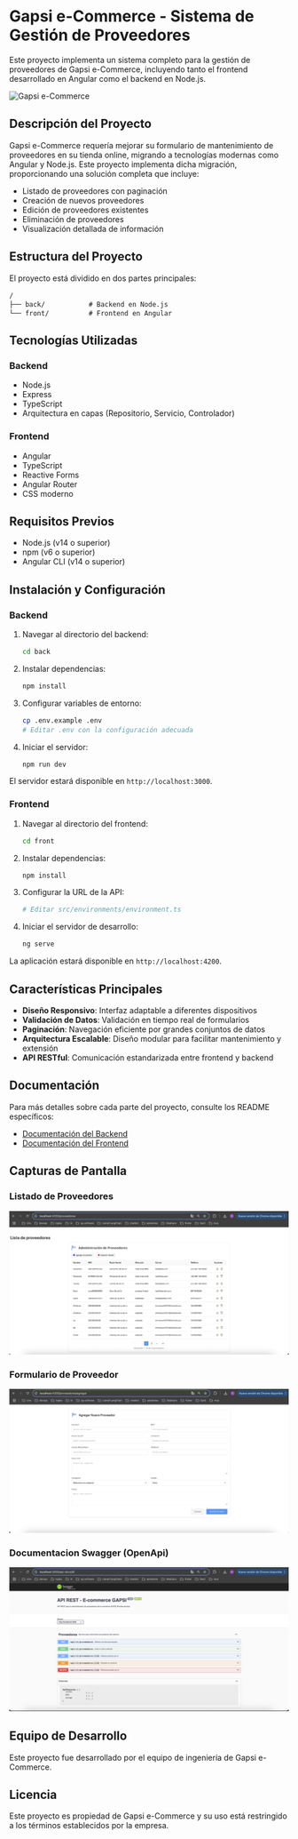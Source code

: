 # Gapsi e-Commerce - Sistema de Gestión de Proveedores

Este proyecto implementa un sistema completo para la gestión de proveedores de Gapsi e-Commerce, incluyendo tanto el frontend desarrollado en Angular como el backend en Node.js.

![Gapsi e-Commerce](https://via.placeholder.com/800x400?text=Gapsi+e-Commerce+Proveedores)

## Descripción del Proyecto

Gapsi e-Commerce requería mejorar su formulario de mantenimiento de proveedores en su tienda online, migrando a tecnologías modernas como Angular y Node.js. Este proyecto implementa dicha migración, proporcionando una solución completa que incluye:

- Listado de proveedores con paginación
- Creación de nuevos proveedores
- Edición de proveedores existentes
- Eliminación de proveedores
- Visualización detallada de información

## Estructura del Proyecto

El proyecto está dividido en dos partes principales:

```
/
├── back/           # Backend en Node.js
└── front/          # Frontend en Angular
```

## Tecnologías Utilizadas

### Backend
- Node.js
- Express
- TypeScript
- Arquitectura en capas (Repositorio, Servicio, Controlador)

### Frontend
- Angular
- TypeScript
- Reactive Forms
- Angular Router
- CSS moderno

## Requisitos Previos

- Node.js (v14 o superior)
- npm (v6 o superior)
- Angular CLI (v14 o superior)

## Instalación y Configuración

### Backend

1. Navegar al directorio del backend:
   ```bash
   cd back
   ```

2. Instalar dependencias:
   ```bash
   npm install
   ```

3. Configurar variables de entorno:
   ```bash
   cp .env.example .env
   # Editar .env con la configuración adecuada
   ```

4. Iniciar el servidor:
   ```bash
   npm run dev
   ```

El servidor estará disponible en `http://localhost:3000`.

### Frontend

1. Navegar al directorio del frontend:
   ```bash
   cd front
   ```

2. Instalar dependencias:
   ```bash
   npm install
   ```

3. Configurar la URL de la API:
   ```bash
   # Editar src/environments/environment.ts
   ```

4. Iniciar el servidor de desarrollo:
   ```bash
   ng serve
   ```

La aplicación estará disponible en `http://localhost:4200`.

## Características Principales

- **Diseño Responsivo**: Interfaz adaptable a diferentes dispositivos
- **Validación de Datos**: Validación en tiempo real de formularios
- **Paginación**: Navegación eficiente por grandes conjuntos de datos
- **Arquitectura Escalable**: Diseño modular para facilitar mantenimiento y extensión
- **API RESTful**: Comunicación estandarizada entre frontend y backend

## Documentación

Para más detalles sobre cada parte del proyecto, consulte los README específicos:

- [Documentación del Backend](/back/README.md)
- [Documentación del Frontend](/front/README.md)

## Capturas de Pantalla

### Listado de Proveedores
![Listado de Proveedores](./listaProveedores.png)

### Formulario de Proveedor
![Formulario de Proveedor](./formulario.png)


### Documentacion Swagger (OpenApi)
![Formulario de Proveedor](./apiSwagger.png)

## Equipo de Desarrollo

Este proyecto fue desarrollado por el equipo de ingeniería de Gapsi e-Commerce.

## Licencia

Este proyecto es propiedad de Gapsi e-Commerce y su uso está restringido a los términos establecidos por la empresa.